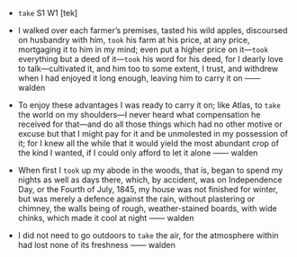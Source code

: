 - `take` S1 W1 [tek]



-  I walked over each farmer’s premises, tasted his wild apples, discoursed on husbandry with him, `took` his farm at his price, at any price, mortgaging it to him in my mind; even put a higher price on it—`took` everything but a deed of it—`took` his word for his deed, for I dearly love to talk﻿—cultivated it, and him too to some extent, I trust, and withdrew when I had enjoyed it long enough, leaving him to carry it on —— walden

-  To enjoy these advantages I was ready to carry it on; like Atlas, to `take` the world on my shoulders﻿—I never heard what compensation he received for that﻿—and do all those things which had no other motive or excuse but that I might pay for it and be unmolested in my possession of it; for I knew all the while that it would yield the most abundant crop of the kind I wanted, if I could only afford to let it alone —— walden

- When first I `took` up my abode in the woods, that is, began to spend my nights as well as days there, which, by accident, was on Independence Day, or the Fourth of July, 1845, my house was not finished for winter, but was merely a defence against the rain, without plastering or chimney, the walls being of rough, weather-stained boards, with wide chinks, which made it cool at night —— walden

-  I did not need to go outdoors to `take` the air, for the atmosphere within had lost none of its freshness —— walden